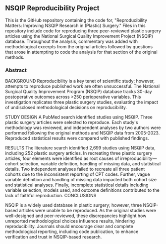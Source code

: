 ## NSQIP Reproducibility Project

This is the GitHub repository containing the code for, "Reproducibility Matters: Improving NSQIP Research in (Plastic) Surgery." Files in this repository include code for reproducing three peer-reviewed plastic surgery articles using the National Surgical Quality Improvement Project (NSQIP) database. Throughout the analysis, commentary was added with methodological excerpts from the original articles followed by questions that arose in attempting to code the analysis for that section of the original methods.

### Abstract
BACKGROUND
Reproducibility is a key tenet of scientific study; however, attempts to reproduce published work are often unsuccessful. The National Surgical Quality Improvement Program (NSQIP) database tracks 30-day postoperative outcomes across >250 perioperative variables. This investigation replicates three plastic surgery studies, evaluating the impact of undisclosed methodological decisions on reproducibility.

STUDY DESIGN
A PubMed search identified studies using NSQIP. Three plastic surgery articles were selected to reproduce. Each study's methodology was reviewed, and independent analyses by two authors were performed following the original methods and NSQIP data from 2005-2023. Reproduced statistical results were compared with published findings.

RESULTS
The literature search identified 2,699 studies using NSQIP data, including 252 plastic surgery articles. In recreating three plastic surgery articles, four elements were identified as root causes of irreproducibility—cohort selection, variable definition, handling of missing data, and statistical details.  Two independent analyses failed to recreate all three patient cohorts due to the inconsistent reporting of CPT codes. Further, vague variable definition and handling of missing data impacted both cohort size and statistical analyses. Finally, incomplete statistical details including variable selection, models used, and outcome definitions contributed to the lack of faithful reproduction.
CONCLUSIONS

NSQIP is a widely used database in plastic surgery; however, three NSQIP-based articles were unable to be reproduced. As the original studies were well-designed and peer-reviewed, these discrepancies highlight how unreported methodological choices influence results, hindering reproducibility. Journals should encourage clear and complete methodological reporting, including code publication, to enhance verification and trust in NSQIP-based research.
